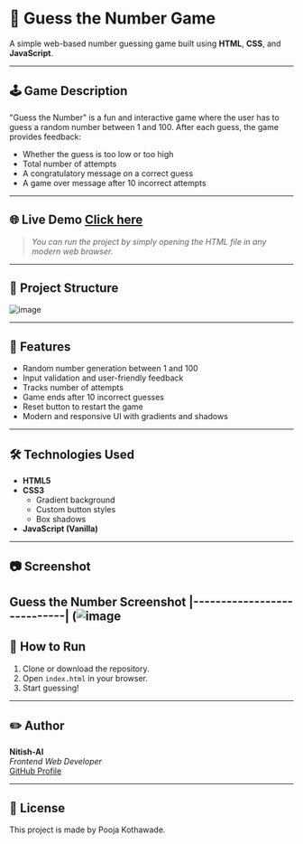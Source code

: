 # 🎯 Guess the Number Game

A simple web-based number guessing game built using **HTML**, **CSS**, and **JavaScript**.

---

## 🕹️ Game Description

"Guess the Number" is a fun and interactive game where the user has to guess a random number between 1 and 100. After each guess, the game provides feedback:
- Whether the guess is too low or too high
- Total number of attempts
- A congratulatory message on a correct guess
- A game over message after 10 incorrect attempts

---

## 🌐 Live Demo [Click here](https://pooja123-kothawade.github.io/Guess-the-number/)

> _You can run the project by simply opening the HTML file in any modern web browser._

---

## 📁 Project Structure
![image](https://github.com/user-attachments/assets/c30137ff-86b3-437d-98e7-e685ad5d3cc8)


---

## 📌 Features

- Random number generation between 1 and 100
- Input validation and user-friendly feedback
- Tracks number of attempts
- Game ends after 10 incorrect guesses
- Reset button to restart the game
- Modern and responsive UI with gradients and shadows

---

## 🛠️ Technologies Used

- **HTML5**
- **CSS3**
  - Gradient background
  - Custom button styles
  - Box shadows
- **JavaScript (Vanilla)**

---

## 📷 Screenshot

Guess the Number Screenshot
|----------------------------|
(![image](![image](https://github.com/user-attachments/assets/1b853a2c-4086-4f50-b6d0-0b1d80a4da56)
)
---

## 🚀 How to Run

1. Clone or download the repository.
2. Open `index.html` in your browser.
3. Start guessing!

---

## ✏️ Author

**Nitish-AI**  
*Frontend Web Developer*  
[GitHub Profile](https://github.com/pooja123-kothawade/)

---

## 📄 License

This project is made by Pooja Kothawade.
